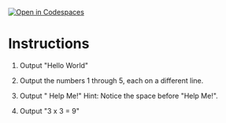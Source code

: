 [![Open in Codespaces](https://classroom.github.com/assets/launch-codespace-2972f46106e565e64193e422d61a12cf1da4916b45550586e14ef0a7c637dd04.svg)](https://classroom.github.com/open-in-codespaces?assignment_repo_id=15904011)
# Instructions  

1. Output "Hello World"

2. Output the numbers 1 through 5, each on a different line.

3. Output " Help Me!"  Hint: Notice the space before "Help Me!".

4. Output "3 x 3 = 9"
